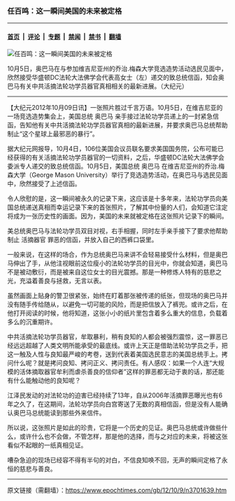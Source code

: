 ### 任百鸣：这一瞬间美国的未来被定格

---

#### [首页](../../../..?n3701639) &nbsp;|&nbsp; [评论](../../../../../epoch-comment?n3701639) &nbsp;|&nbsp; [专题](../../../../../epoch-special?n3701639) &nbsp;|&nbsp; [禁闻](../../../../../epoch-news?n3701639) &nbsp;|&nbsp; [禁书](../../../../../books?n3701639) &nbsp;|&nbsp; [翻墙](https://github.com/gfw-breaker/nogfw/blob/master/README.md?n3701639)


<div><img alt="任百鸣：这一瞬间美国的未来被定格" class="attachment-djy_600_400 size-djy_600_400 wp-post-image" src="https://i.epochtimes.com/assets/uploads/2012/10/1210090228081497-600x400.jpg"/>
<div class="caption">
 <p>
  10月5日，奥巴马在与参加维吉尼亚州的乔治.梅森大学竞选造势活动选民见面中，欣然接受华盛顿DC法轮大法佛学会代表高女士（左）递交的致总统信函，知会奥巴马有关中共活摘法轮功学员器官真相相关的最新进展。（大纪元）
 </p>
</div></div><hr/><div class="post_content" id="artbody" itemprop="articleBody">
 <!-- article content begin -->
 <p>
  【大纪元2012年10月09日讯】一张照片胜过千言万语。10月5日，在维吉尼亚的一场竞选造势集会上，美国总统
  <ok href="https://www.epochtimes.com/gb/tag/%E5%A5%A5%E5%B7%B4%E9%A9%AC.html">
   奥巴马
  </ok>
  亲手接过法轮功学员递上的一封紧急信函，告知他有关中共活摘法轮功学员器官真相的最新进展，并要求奥巴马总统帮助制止“这个星球上最邪恶的暴行”。
 </p>
 <p>
  据大纪元网报导，10月4日，106位美国会议员联名要求美国国务院，公布可能已经获得的有关活摘法轮功学员器官的一切资料，之后，华盛顿DC法轮大法佛学会委派专人递交的致总统信函。10月5日，美国总统
  <ok href="https://www.epochtimes.com/gb/tag/%E5%A5%A5%E5%B7%B4%E9%A9%AC.html">
   奥巴马
  </ok>
  在维吉尼亚州的乔治.梅森大学（George Mason University）举行了竞选造势活动，在奥巴马与选民见面中，欣然接受了上述信函。
 </p>
 <p>
  令人欣慰的是，这一瞬间被永久的记录下来，这应该是十多年来，法轮功学员向美国总统递送真相而幸运记录下来的首张照片，了解其中份量的人们，会知道它注定将成为一张历史性的画面。因为，美国的未来就被定格在这张照片记录下的瞬间。
 </p>
 <p>
  美总统奥巴马与法轮功学员双目对视，右手相握，同时左手亲手接下了要求他帮助制止
  <ok href="https://www.epochtimes.com/gb/tag/%E6%B4%BB%E6%91%98%E5%99%A8%E5%AE%98.html">
   活摘器官
  </ok>
  罪恶的信函，并放入自己的西裤口袋里。
 </p>
 <p>
  一般来说，在这样的场合，作为总统奥巴马来讲不会轻易接受什么材料，但是奥巴马伸出了手，从他注视眼前这位瘦小的法轮功学员的目光中，你就会知道，奥巴马不是被动敷衍，而是被来自这位女士的目光震撼。那是一种修炼人特有的慈悲之光，充溢着善良与拯救，无言以表。
 </p>
 <p>
  虽然画面上贴身的警卫很紧张，始终在盯着那张被传递的纸张，但现场的奥巴马并没有随手传给随从，以避免一切可能的风险，而是把信放入了裤兜。或许之后，在他打开阅读的时候，他将知道，这张小小的纸片里包含着多么重大的信息，负载着多么的沉重期许。
 </p>
 <p>
  中共活摘法轮功学员器官，牟取暴利，稍有良知的人都会被强烈震惊，这一罪恶已经远远超越了人类文明所能承受的最底线。或许上天正是借助法轮功学员之手，把这一触及人性与良知最严峻的考卷，送到代表着美国选民意志的美国总统手上。拷问什么呢？就是拷问良知、拷问正义、拷问责任。有人感叹：如果一个人连“大规模的活体摘取器官牟利而虐杀善良的信仰者”这样的罪恶都无动于衷的话，那还能有什么能触动他的良知呢？
 </p>
 <p>
  江泽民发动的对法轮功的迫害已经持续了13年，自从2006年活摘罪恶曝光也有6年之久了，在这期间，法轮功学员向白宫寄送了无数的真相信函，但是没有人能确认奥巴马总统能读到那些外来信件。
 </p>
 <p>
  所以说，这张照片是如此的珍贵，它将是一个历史的见证。奥巴马总统或许做些什么，或许什么也不会做，不管怎样，那是他的选择，而与之对应的未来，将被这张看似不起眼的一纸真相见证。
 </p>
 <p>
  嘈杂急迫的现场已经容不得有半句的对白，不信良知唤不回，无声的瞬间定格了永恒的慈悲与善良。
 </p>
 <!-- article content end -->
 <div id="below_article_ad">
 </div>
</div>


---

原文链接（需翻墙）：https://www.epochtimes.com/gb/12/10/9/n3701639.htm